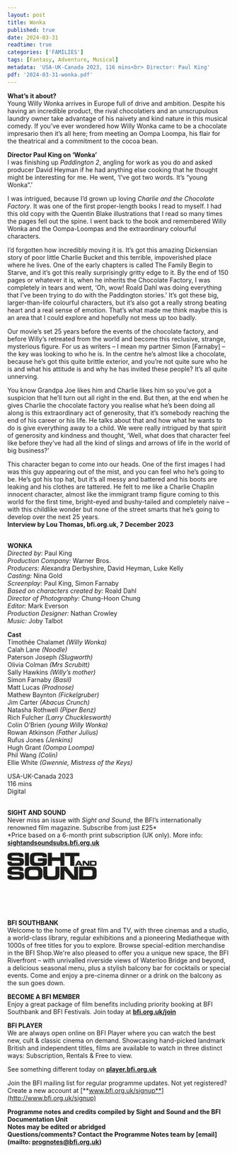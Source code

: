 ```yaml
---
layout: post
title: Wonka
published: true
date: 2024-03-31
readtime: true
categories: ['FAMILIES']
tags: [Fantasy, Adventure, Musical]
metadata: 'USA-UK-Canada 2023, 116 mins<br> Director: Paul King'
pdf: '2024-03-31-wonka.pdf'
---
```


**What’s it about?**  
Young Willy Wonka arrives in Europe full of drive and ambition. Despite his having an incredible product, the rival chocolatiers and an unscrupulous laundry owner take advantage of his naivety and kind nature in this musical comedy. If you’ve ever wondered how Willy Wonka came to be a chocolate impresario then it’s all here; from meeting an Oompa Loompa, his flair for the theatrical and a commitment to the cocoa bean.

**Director Paul King on ‘Wonka’**  
I was finishing up _Paddington 2_, angling for work as you do and asked producer David Heyman if he had anything else cooking that he thought might be interesting for me. He went, ‘I’ve got two words. It’s “young Wonka”.’

I was intrigued, because I’d grown up loving _Charlie and the Chocolate Factory_. It was one of the first proper-length books I read to myself. I had this old copy with the Quentin Blake illustrations that I read so many times the pages fell out the spine. I went back to the book and remembered Willy Wonka and the Oompa-Loompas and the extraordinary colourful characters.

I’d forgotten how incredibly moving it is. It’s got this amazing Dickensian story of poor little Charlie Bucket and this terrible, impoverished place where he lives. One of the early chapters is called The Family Begin to Starve, and it’s got this really surprisingly gritty edge to it. By the end of 150 pages or whatever it is, when he inherits the Chocolate Factory, I was completely in tears and went, ‘Oh, wow! Roald Dahl was doing everything that I’ve been trying to do with the Paddington stories.’ It’s got these big, larger-than-life colourful characters, but it’s also got a really strong beating heart and a real sense of emotion. That’s what made me think maybe this is an area that I could explore and hopefully not mess up too badly.

Our movie’s set 25 years before the events of the chocolate factory, and before Willy’s retreated from the world and become this reclusive, strange, mysterious figure. For us as writers – I mean my partner Simon [Farnaby] – the key was looking to who he is. In the centre he’s almost like a chocolate, because he’s got this quite brittle exterior, and you’re not quite sure who he is and what his attitude is and why he has invited these people? It’s all quite unnerving.

You know Grandpa Joe likes him and Charlie likes him so you’ve got a suspicion that he’ll turn out all right in the end. But then, at the end when he gives Charlie the chocolate factory you realise what he’s been doing all along is this extraordinary act of generosity, that it’s somebody reaching the end of his career or his life. He talks about that and how what he wants to do is give everything away to a child. We were really intrigued by that spirit of generosity and kindness and thought, ‘Well, what does that character feel like before they’ve had all the kind of slings and arrows of life in the world of big business?’

This character began to come into our heads. One of the first images I had was this guy appearing out of the mist, and you can feel who he’s going to be. He’s got his top hat, but it’s all messy and battered and his boots are leaking and his clothes are tattered. He felt to me like a Charlie Chaplin innocent character, almost like the immigrant tramp figure coming to this world for the first time, bright-eyed and bushy-tailed and completely naive – with this childlike wonder but none of the street smarts that he’s going to develop over the next 25 years.  
**Interview by Lou Thomas, bfi.org.uk, 7 December 2023**
<br><br>

**WONKA**<br>
_Directed by_: Paul King<br>
_Production Company:_ Warner Bros.<br>
_Producers:_ Alexandra Derbyshire, David Heyman, Luke Kelly<br>
_Casting:_ Nina Gold<br>
_Screenplay:_ Paul King, Simon Farnaby<br>
_Based on characters created by:_ Roald Dahl<br>
_Director of Photography:_ Chung-Hoon Chung<br>
_Editor:_ Mark Everson<br>
_Production Designer:_ Nathan Crowley<br>
_Music:_ Joby Talbot<br>

**Cast**<br>
Timothée Chalamet _(Willy Wonka)_  
Calah Lane _(Noodle)_<br>
Paterson Joseph _(Slugworth)_<br>
Olivia Colman _(Mrs Scrubitt)_<br>
Sally Hawkins _(Willy’s mother)_<br>
Simon Farnaby _(Basil)_<br>
Matt Lucas _(Prodnose)_<br>
Mathew Baynton _(Fickelgruber)_<br>
Jim Carter _(Abacus Crunch)_<br>
Natasha Rothwell _(Piper Benz)_<br>
Rich Fulcher _(Larry Chucklesworth)_<br>
Colin O’Brien _(young Willy Wonka)_<br>
Rowan Atkinson _(Father Julius)_<br>
Rufus Jones _(Jenkins)_<br>
Hugh Grant _(Oompa Loompa)_<br>
Phil Wang _(Colin)_<br>
Ellie White _(Gwennie, Mistress of the Keys)_<br>

USA-UK-Canada 2023<br>
116 mins<br>
Digital<br>
<br>

**SIGHT AND SOUND**<br>
Never miss an issue with _Sight and Sound_, the BFI’s internationally renowned film magazine. Subscribe from just £25*<br>
*Price based on a 6-month print subscription (UK only). More info: [**sightandsoundsubs.bfi.org.uk**](https://sightandsoundsubs.bfi.org.uk/subscribe)

<img style="float: left;" src="/img/sight-and-sound.jpg" width="40%" height="40%"><br><br><br><br><br><br><br><br>

**BFI SOUTHBANK**  
Welcome to the home of great film and TV, with three cinemas and a studio, a world-class library, regular exhibitions and a pioneering Mediatheque with 1000s of free titles for you to explore. Browse special-edition merchandise in the BFI Shop.We&#39;re also pleased to offer you a unique new space, the BFI Riverfront – with unrivalled riverside views of Waterloo Bridge and beyond, a delicious seasonal menu, plus a stylish balcony bar for cocktails or special events. Come and enjoy a pre-cinema dinner or a drink on the balcony as the sun goes down.  

**BECOME A BFI MEMBER**  
Enjoy a great package of film benefits including priority booking at BFI Southbank and BFI Festivals. Join today at [**bfi.org.uk/join**](http://www.bfi.org.uk/join)  

**BFI PLAYER**  
 We are always open online on BFI Player where you can watch the best new, cult &amp; classic cinema on demand. Showcasing hand-picked landmark British and independent titles, films are available to watch in three distinct ways: Subscription, Rentals &amp; Free to view.  

See something different today on [**player.bfi.org.uk**](https://player.bfi.org.uk)  

Join the BFI mailing list for regular programme updates. Not yet registered? Create a new account at [**www.bfi.org.uk/signup**](http://www.bfi.org.uk/signup)

**Programme notes and credits compiled by Sight and Sound and the BFI Documentation Unit  
Notes may be edited or abridged  
Questions/comments? Contact the Programme Notes team by [email](mailto: prognotes@bfi.org.uk)**

<!--stackedit_data:
eyJoaXN0b3J5IjpbOTAyNTkyNjQ0XX0=
-->